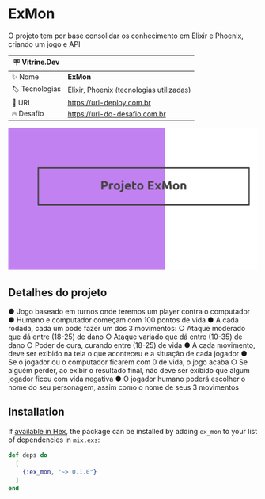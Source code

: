 # ExMon

  O projeto tem por base consolidar os conhecimento em Elixir e Phoenix, criando um jogo e API

| :placard: Vitrine.Dev |     |
| -------------  | --- |
| :sparkles: Nome        | **ExMon**
| :label: Tecnologias | Elixir, Phoenix (tecnologias utilizadas)
| :rocket: URL         | https://url-deploy.com.br
| :fire: Desafio     | https://url-do-desafio.com.br

<!-- Inserir imagem com a #vitrinedev ao final do link -->
![](https://raw.githubusercontent.com/alexnogueirasilva/ex_mon/main/Screenshot%20from%202023-03-02%2009-05-28.png#vitrinedev)

## Detalhes do projeto

  ● Jogo baseado em turnos onde teremos um player contra o
  computador
  ● Humano e computador começam com 100 pontos de vida
  ● A cada rodada, cada um pode fazer um dos 3 movimentos:
  ○ Ataque moderado que dá entre (18-25) de dano
  ○ Ataque variado que dá entre (10-35) de dano
  ○ Poder de cura, curando entre (18-25) de vida
  ● A cada movimento, deve ser exibido na tela o que aconteceu e a
  situação de cada jogador
  ● Se o jogador ou o computador ficarem com 0 de vida, o jogo acaba
  ○ Se alguém perder, ao exibir o resultado final, não deve ser
  exibido que algum jogador ficou com vida negativa
  ● O jogador humano poderá escolher o nome do seu personagem,
  assim como o nome de seus 3 movimentos

  ## Installation

  If [available in Hex](https://hex.pm/docs/publish), the package can be installed
  by adding `ex_mon` to your list of dependencies in `mix.exs`:

  ```elixir
  def deps do
    [
      {:ex_mon, "~> 0.1.0"}
    ]
  end
